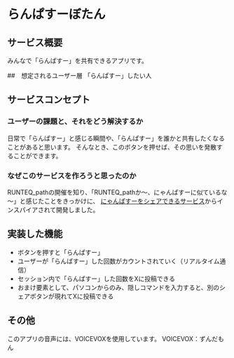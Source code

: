 # らんぱすーぼたん

## サービス概要
みんなで「らんぱすー」を共有できるアプリです。

##　想定されるユーザー層
「らんぱすー」したい人

## サービスコンセプト

### ユーザーの課題と、それをどう解決するか
日常で「らんぱすー」と感じる瞬間や、「らんぱすー」を誰かと共有したくなることがあると思います。
そんなとき、このボタンを押せば、その思いを発散することができます。

### なぜこのサービスを作ろうと思ったのか
RUNTEQ_pathの開催を知り、「RUNTEQ_pathか～、にゃんぱすーに似ているな～」と感じたことをきっかけに、
[にゃんぱすーをシェアできるサービス](https://nyanpass.com/)からインスパイアされて開発しました。

## 実装した機能
- ボタンを押すと「らんぱすー」
- ユーザーが「らんぱすー」した回数がカウントされていく（リアルタイム通信）
- セッション内で「らんぱすー」した回数をXに投稿できる
- おまけ要素として、パソコンからのみ、隠しコマンドを入力すると、別のシェアボタンが現れてXに投稿できる

## その他
このアプリの音声には、VOICEVOXを使用しています。
VOICEVOX：ずんだもん